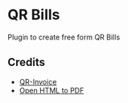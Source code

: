 # QR Bills

Plugin to create free form QR Bills

## Credits

* [QR-Invoice](https://www.qr-invoice.ch/dokumentation/) 
* [Open HTML to PDF](https://github.com/danfickle/openhtmltopdf)